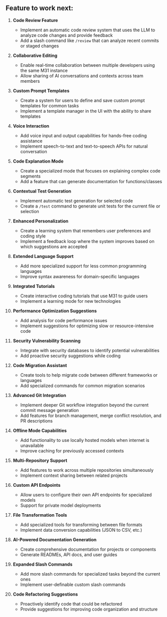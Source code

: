 ## Feature to work next:
1. **Code Review Feature**
   - Implement an automatic code review system that uses the LLM to analyze code changes and provide feedback
   - Add a slash command like `/review` that can analyze recent commits or staged changes

2. **Collaborative Editing**
   - Enable real-time collaboration between multiple developers using the same M31 instance
   - Allow sharing of AI conversations and contexts across team members

3. **Custom Prompt Templates**
   - Create a system for users to define and save custom prompt templates for common tasks
   - Implement a template manager in the UI with the ability to share templates

4. **Voice Interaction**
   - Add voice input and output capabilities for hands-free coding assistance
   - Implement speech-to-text and text-to-speech APIs for natural conversation

5. **Code Explanation Mode**
   - Create a specialized mode that focuses on explaining complex code segments
   - Add a feature that can generate documentation for functions/classes

6. **Contextual Test Generation**
   - Implement automatic test generation for selected code
   - Create a `/test` command to generate unit tests for the current file or selection

7. **Enhanced Personalization**
   - Create a learning system that remembers user preferences and coding style
   - Implement a feedback loop where the system improves based on which suggestions are accepted

8. **Extended Language Support**
   - Add more specialized support for less common programming languages
   - Improve syntax awareness for domain-specific languages

9. **Integrated Tutorials**
   - Create interactive coding tutorials that use M31 to guide users
   - Implement a learning mode for new technologies

10. **Performance Optimization Suggestions**
    - Add analysis for code performance issues
    - Implement suggestions for optimizing slow or resource-intensive code

11. **Security Vulnerability Scanning**
    - Integrate with security databases to identify potential vulnerabilities
    - Add proactive security suggestions while coding

12. **Code Migration Assistant**
    - Create tools to help migrate code between different frameworks or languages
    - Add specialized commands for common migration scenarios

13. **Advanced Git Integration**
    - Implement deeper Git workflow integration beyond the current commit message generation
    - Add features for branch management, merge conflict resolution, and PR descriptions

14. **Offline Mode Capabilities**
    - Add functionality to use locally hosted models when internet is unavailable
    - Improve caching for previously accessed contexts

15. **Multi-Repository Support**
    - Add features to work across multiple repositories simultaneously
    - Implement context sharing between related projects

16. **Custom API Endpoints**
    - Allow users to configure their own API endpoints for specialized models
    - Support for private model deployments

17. **File Transformation Tools**
    - Add specialized tools for transforming between file formats
    - Implement data conversion capabilities (JSON to CSV, etc.)

18. **AI-Powered Documentation Generation**
    - Create comprehensive documentation for projects or components
    - Generate READMEs, API docs, and user guides

19. **Expanded Slash Commands**
    - Add more slash commands for specialized tasks beyond the current ones
    - Implement user-definable custom slash commands

20. **Code Refactoring Suggestions**
    - Proactively identify code that could be refactored
    - Provide suggestions for improving code organization and structure
